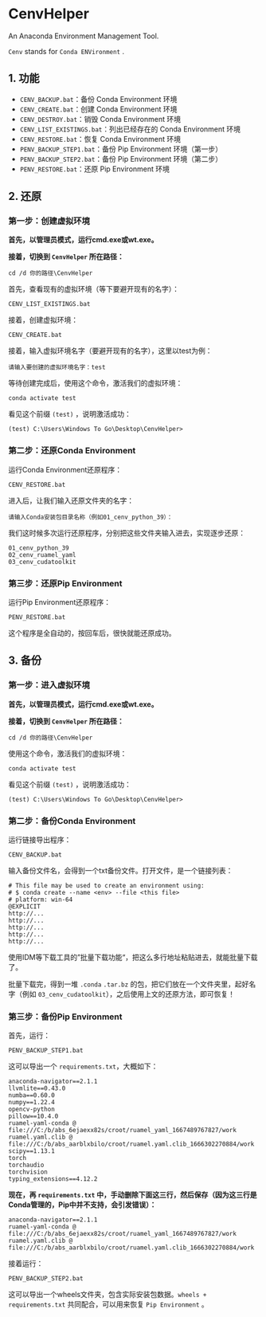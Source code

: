 # CenvHelper

An Anaconda Environment Management Tool.

`Cenv` stands for `Conda ENVironment` .

## 1. 功能

- `CENV_BACKUP.bat`：备份 Conda Environment 环境
- `CENV_CREATE.bat`：创建 Conda Environment 环境
- `CENV_DESTROY.bat`：销毁 Conda Environment 环境
- `CENV_LIST_EXISTINGS.bat`：列出已经存在的 Conda Environment 环境
- `CENV_RESTORE.bat`：恢复 Conda Environment 环境
- `PENV_BACKUP_STEP1.bat`：备份 Pip Environment 环境（第一步）
- `PENV_BACKUP_STEP2.bat`：备份 Pip Environment 环境（第二步）
- `PENV_RESTORE.bat`：还原 Pip Environment 环境

## 2. 还原

### 第一步：创建虚拟环境

**首先，以管理员模式，运行cmd.exe或wt.exe。**

**接着，切换到 `CenvHelper` 所在路径：**

```
cd /d 你的路径\CenvHelper
```

首先，查看现有的虚拟环境（等下要避开现有的名字）：

```
CENV_LIST_EXISTINGS.bat
```

接着，创建虚拟环境：

```
CENV_CREATE.bat
```

接着，输入虚拟环境名字（要避开现有的名字），这里以test为例：

```
请输入要创建的虚拟环境名字：test
```

等待创建完成后，使用这个命令，激活我们的虚拟环境：

```
conda activate test
```

看见这个前缀 `(test)` ，说明激活成功：

```
(test) C:\Users\Windows To Go\Desktop\CenvHelper>
```

### 第二步：还原Conda Environment

运行Conda Environment还原程序：

```
CENV_RESTORE.bat
```

进入后，让我们输入还原文件夹的名字：

```
请输入Conda安装包目录名称（例如01_cenv_python_39）：
```

我们这时候多次运行还原程序，分别把这些文件夹输入进去，实现逐步还原：

```
01_cenv_python_39
02_cenv_ruamel_yaml
03_cenv_cudatoolkit
```

### 第三步：还原Pip Environment

运行Pip Environment还原程序：

```
PENV_RESTORE.bat
```

这个程序是全自动的，按回车后，很快就能还原成功。

## 3. 备份

### 第一步：进入虚拟环境

**首先，以管理员模式，运行cmd.exe或wt.exe。**

**接着，切换到 `CenvHelper` 所在路径：**

```
cd /d 你的路径\CenvHelper
```

使用这个命令，激活我们的虚拟环境：

```
conda activate test
```

看见这个前缀 `(test)` ，说明激活成功：

```
(test) C:\Users\Windows To Go\Desktop\CenvHelper>
```

### 第二步：备份Conda Environment

运行链接导出程序：

```
CENV_BACKUP.bat
```

输入备份文件名，会得到一个txt备份文件。打开文件，是一个链接列表：

```
# This file may be used to create an environment using:
# $ conda create --name <env> --file <this file>
# platform: win-64
@EXPLICIT
http://...
http://...
http://...
http://...
http://...
```

使用IDM等下载工具的”批量下载功能“，把这么多行地址粘贴进去，就能批量下载了。

批量下载完，得到一堆 `.conda` `.tar.bz` 的包，把它们放在一个文件夹里，起好名字（例如 `03_cenv_cudatoolkit`），之后使用上文的还原方法，即可恢复！

### 第三步：备份Pip Environment

首先，运行：

```
PENV_BACKUP_STEP1.bat
```

这可以导出一个 `requirements.txt`，大概如下：

```
anaconda-navigator==2.1.1
llvmlite==0.43.0
numba==0.60.0
numpy==1.22.4
opencv-python
pillow==10.4.0
ruamel-yaml-conda @ file:///C:/b/abs_6ejaexx82s/croot/ruamel_yaml_1667489767827/work
ruamel.yaml.clib @ file:///C:/b/abs_aarblxbilo/croot/ruamel.yaml.clib_1666302270884/work
scipy==1.13.1
torch
torchaudio
torchvision
typing_extensions==4.12.2
```

**现在，再 `requirements.txt` 中，手动删除下面这三行，然后保存（因为这三行是Conda管理的，Pip中并不支持，会引发错误）：**

```
anaconda-navigator==2.1.1
ruamel-yaml-conda @ file:///C:/b/abs_6ejaexx82s/croot/ruamel_yaml_1667489767827/work
ruamel.yaml.clib @ file:///C:/b/abs_aarblxbilo/croot/ruamel.yaml.clib_1666302270884/work
```

接着运行：

```
PENV_BACKUP_STEP2.bat
```

这可以导出一个wheels文件夹，包含实际安装包数据。`wheels + requirements.txt` 共同配合，可以用来恢复 `Pip Environment` 。

